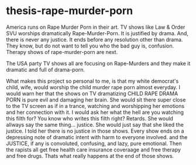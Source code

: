 # thesis-rape-murder-porn
America runs on Rape Murder Porn in their art. TV shows like Law &amp; Order SVU worships dramatically Rape-Murder-Porn. It is justified by drama. And, there is never any justice. It ends before any resolution other than drama. They know, but do not want to tell you who the bad guy is, confusion. Therapy shows of rape-murder-porn are next.

The USA party TV shows all are focusing on Rape-Murders and they make it dramatic and full of drama-porn.

What makes this project so personal to me, is that my white democrat's child, wife, would worship the child murder rape porn almost everyday. I would warn her that the shows on TV dramatizing CHILD RAPE DRAMA PORN is pure evil and damaging her brain. She would sit there super close to the TV screen as if in a trance, watching and worshipping her emotions and her connection with it.  I would ask her what the hell are you watching this filth for? You know who writes this filth right? Retards. She would allways say the same thing... justice. She would just say that she liked the justice. I told her there is no justice in those shows. Every show ends on a depressing note of dramatic intent with harm to everyone involved. and the JUSTICE, if any is convoluted, confusing, and lazy, pure emotional. Then the rapists all get free health care insurance coveraage and free therapy and free drugs. Thats what really happens at the end of those shows.
